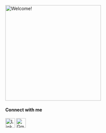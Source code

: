 <div>
<p><img align="center" src="https://c.tenor.com/mGgWY8RkgYMAAAAC/hello-world.gif" alt="Welcome!" width="300"/><p>

#### Connect with me 
<p align="center">

<a href="https://linkedin.com/in/AswathiGR"><img align="center" src="https://cdn-icons-png.flaticon.com/128/1383/1383262.png" alt="LinkedIn profile" width="30" height="30"  /></a>
<a href="mailto:aswathigr2001@gmail.com"><img align="center" src="https://cdn-icons-png.flaticon.com/512/324/324123.png" alt="Gmail" width="30" height="30" /></a>

  
 


